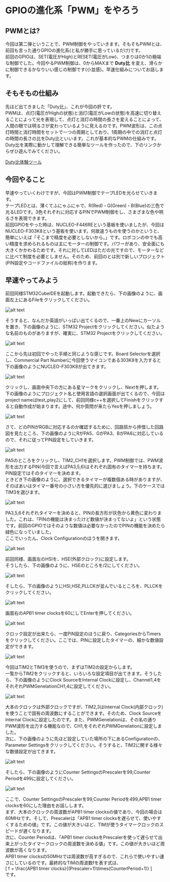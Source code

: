 # GPIOの進化系「PWM」をやろう
## PWMとは?
今回は第二弾ということで、PWM制御をやっていきます。そもそもPWMとは、前回も言った通りGPIOの進化系(と私が勝手に思っているだけ)です。  
前回のGPIOは、SET(電圧がHigh)とRESET(電圧がLow)、つまりは0か1の極端な制御でした。今回やるPWM制御は、0からMAXまで **Duty比** を変え、滑らかに制御できるかなりいい感じの制御です(小並感)。早速仕組みについてお話します。
## そもそもの仕組み
先ほど出てきました「Duty比」、これが今回の肝です。  
PWMは、点灯(電圧がHighの状態)と消灯(電圧がLowの状態)を高速に切り替えることによって光を表現して、点灯と消灯の時間の長さを変えることによって、人間の眼では明るさが変わっているように見えるのです。PWM波形は、この点灯時間と消灯時間をセットで一つの周期としており、1周期の中での消灯と点灯の時間の長さの比をDuty比といいます。これが基本的なPWMの仕組みです。  
Duty比を実際に動かして理解できる簡単なツールを作ったので、下のリンクからぜひ遊んでみてください。  

[Duty比体験ツール](https://www.desmos.com/calculator/vnzy8slrl3?lang=ja)  

## 今回やること
早速やっていくわけですが、今回はPWM制御でテープLEDを光らせていきます。  
テープLEDとは、薄くてふにゃふにゃで、R(Red)・G(Green)・B(Blue)の三色で光るLEDです。3色それぞれに対応するPINでPWM制御をし、さまざまな色や明るさを表現できます。  
前回GPIOをやった時は、NUCLEO-F446REという基板を使いましたが、今回はNUCLEO-F303K8という基板を使います。何故違うものを使うのかというと、簡単にいえば「そこまで精度を必要としないから。」です。ロボコンの中でも高い精度を求められるものは主にモーターの制御です。パワーがあり、安全面にも大きくかかわるためです。それに対してLEDはただの光ですので、モーターなどに比べて制度を必要としません。そのため、前回のとは別で新しいプロジェクト(PIN設定やコードファイルの総称)を作ります。  
## 早速やってみよう
前回同様STM32CubeIDEを起動します。起動できたら、下の画像のように、画面左上にあるFileをクリックしてください。  

![alt text](image-10.png)  

そうすると、なんだか英語がいっぱい出てくるので、一番上のNewにカーソルを置き、下の画像のように、STM32 Projectをクリックしてください。似たような名前のものがありますが、確実に、STM32 Projectをクリックしてください。  

![alt text](image-11.png)  

ここから先は初回でやった手順と同じような感じです。Board Selectorを選択し、Commercial Part Numberに今回使うマイコンである303K8を入力すると下の画像のようにNUCLEO-F303K8が出てきます。  

![alt text](image-12.png)  

クリックし、画面中央下の方にある星マークをクリックし、Nextを押します。　　
下の画像のようにプロジェクト名と使用言語の選択画面が出てくるので、今回はproject nameはtest_play2にして、前回同様c++を選択してFinishをクリックすると自動作成が始まります。途中、何か質問が来たらYesを押しましょう。  

![alt text](image-13.png)  

さて、どのPINがRGBに対応するのか確認するために、回路班から拝借した回路図を見たところ、下の画像のようにRがPA5、GがPA3、BがPA6に対応しているので、それに従ってPIN設定をしていきます。  

![alt text](image-14.png)  

PA5のところをクリックし、TIM2_CH1を選択します。PWM制御では、PWM波形を出力するPIN(今回で言えばPA3,5,6)はそれぞれ固有のタイマーを持ちます。PIN設定ではそのタイマーを決めます。  
ときどき下の画像のように、選択できるタイマーが複数個ある時がありますが、そのばあいはタイマー番号の小さい方を優先的に選びましょう。下のケースではTIM3を選びます。  

![alt text](image-15.png)  

PA3,5,6それぞれタイマーを決めると、PINの長方形が灰色から黄色に変わりました。これは、「PINの機能は決まったけど数値が決まってないよ」という状態です。前回のGPIOではそのような数値は必要なかったのでPINの機能を決めたら緑色になっていました。  
ここでいったん、Clock Configurationのほうを開きます。  

![alt text](image-16.png)  

前回同様、画面左のHSIを、HSE(外部クロック)に設定します。  
そうしたら、下の画像のように、HSEのところを/2にしてください。  

![alt text](image-18.png)  

そしたら、下の画像のようにHSI,HSE,PLLCKが並んでいるところを、PLLCKをクリックしてください。  

![alt text](image-19.png)  

画面右のAPB1 timer clocksを60にしてEnterを押してください。  

![alt text](image-17.png)  

クロック設定が出来たら、一度PIN設定のほうに戻り、CategoriesからTimersをクリックしてください。ここでは、PINに設定したタイマーの、細かな数値設定ができます。  

![alt text](image-20.png)  

今回はTIM2とTIM3を使うので、まずはTIM2の設定からします。  
一覧からTIM2をクリックすると、いろいろな設定項目が出てきます。そうしたら、下の画像のようにClock SourceをInternal Clockに設定し、Channel1,4をそれぞれPWMGenelationCH1,4に設定してください。 

![alt text](image-21.png)

大本のクロックは外部クロックですが、TIM2,3はInternal Clock(内部クロック)を使うことで固有の周波数にすることができます。そのため、Clock SourceをInternal Clockに設定したのです。また、PWMGenelationは、その名の通りPWM波形を出力する機能なので、CH1,をそれぞれPWMGenelationに設定しました。  
次に、下の画像のように先ほど設定していた場所の下にあるConfigurationの、Parameter Settingsをクリックしてください。そうすると、TIM2に関する様々な数値設定が出てきます。  

![alt text](image-22.png)  

そしたら、下の画像のようにCounter SettingsのPrescalerを99,Counter Periodを499に設定してください。  

![alt text](image-23.png)  

ここで、Counter SettingsのPrescalerを99,Counter Periodを499,APB1 timer clocksを60にした理由をお話しします。  
まず、大本のクロックの周波数がAPB1 timer clocksの値であり、今回の場合は60MHzです。そして、Prescalerは「APB1 timer clocksを遅らせて、使いやすくするための値」です。この値が大きいほど、TIMが使うタイマークロックのスピードが遅くなります。  
次に、Counter Periodは、「APB1 timer clocksをPrescalerを使って遅らせて出来上がったタイマークロックの周波数を決める値」です。この値が大きいほど周波数が高くなります。  
APB1 timer clocksの50MHzでは周波数が高すぎるので、これらで使いやすい速さにしているのです。最終的なTIMの周波数fを表す式は、  
\[
f = \frac{APB1 timer clocks}{(Prescaler+1)\times(CounterPeriod+1)}
\]  
です。

